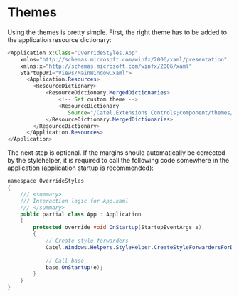 # Themes

Using the themes is pretty simple. First, the right theme has to be added to the application resource dictionary:

``` {.java data-syntaxhighlighter-params="brush: java; gutter: false; theme: Confluence" data-theme="Confluence" style="brush: java; gutter: false; theme: Confluence"}
<Application x:Class="OverrideStyles.App"
    xmlns="http://schemas.microsoft.com/winfx/2006/xaml/presentation"
    xmlns:x="http://schemas.microsoft.com/winfx/2006/xaml"
    StartupUri="Views/MainWindow.xaml">
      <Application.Resources>
        <ResourceDictionary>
            <ResourceDictionary.MergedDictionaries>
                <!-- Set custom theme -->
                <ResourceDictionary 
                   Source="/Catel.Extensions.Controls;component/themes/generic.xaml" />
            </ResourceDictionary.MergedDictionaries>
        </ResourceDictionary>
      </Application.Resources>
</Application>
```

The next step is optional. If the margins should automatically be corrected by the stylehelper, it is required to call the following code somewhere in the application (application startup is recommended):

``` {.java data-syntaxhighlighter-params="brush: java; gutter: false; theme: Confluence" data-theme="Confluence" style="brush: java; gutter: false; theme: Confluence"}
namespace OverrideStyles
{
    /// <summary>
    /// Interaction logic for App.xaml
    /// </summary>
    public partial class App : Application
    {
        protected override void OnStartup(StartupEventArgs e)
        {
            // Create style forwarders
            Catel.Windows.Helpers.StyleHelper.CreateStyleForwardersForDefaultStyles();
 
            // Call base
            base.OnStartup(e);
        }
    }
}
```
